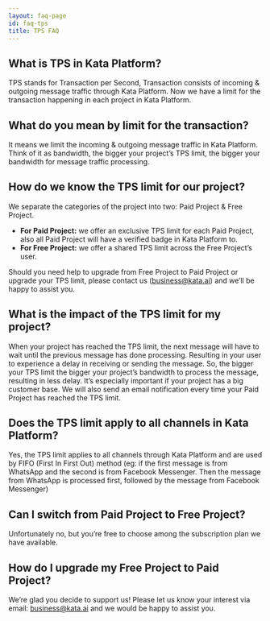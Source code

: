 ```yaml
---
layout: faq-page
id: faq-tps
title: TPS FAQ
---
```


## What is TPS in Kata Platform?

TPS stands for Transaction per Second, Transaction consists of incoming & outgoing message traffic through Kata Platform. Now we have a limit for the transaction happening in each project in Kata Platform.

## What do you mean by limit for the transaction?

It means we limit the incoming & outgoing message traffic in Kata Platform. Think of it as bandwidth, the bigger your project’s TPS limit, the bigger your bandwidth for message traffic processing.

## How do we know the TPS limit for our project?

We separate the categories of the project into two: Paid Project & Free Project.

- **For Paid Project:** we offer an exclusive TPS limit for each Paid Project, also all Paid Project will have a verified badge in Kata Platform to.
- **For Free Project:** we offer a shared TPS limit across the Free Project’s user.

Should you need help to upgrade from Free Project to Paid Project or upgrade your TPS limit, please contact us (<business@kata.ai>) and we’ll be happy to assist you.

## What is the impact of the TPS limit for my project?

When your project has reached the TPS limit, the next message will have to wait until the previous message has done processing. Resulting in your user to experience a delay in receiving or sending the message. So, the bigger your TPS limit the bigger your project’s bandwidth to process the message, resulting in less delay. It’s especially important if your project has a big customer base. We will also send an email notification every time your Paid Project has reached the TPS limit.

## Does the TPS limit apply to all channels in Kata Platform?

Yes, the TPS limit applies to all channels through Kata Platform and are used by FIFO (First In First Out) method (eg: if the first message is from WhatsApp and the second is from Facebook Messenger. Then the message from WhatsApp is processed first, followed by the message from Facebook Messenger)

## Can I switch from Paid Project to Free Project?

Unfortunately no, but you’re free to choose among the subscription plan we have available.

## How do I upgrade my Free Project to Paid Project?

We’re glad you decide to support us! Please let us know your interest via email: <business@kata.ai> and we would be happy to assist you.
